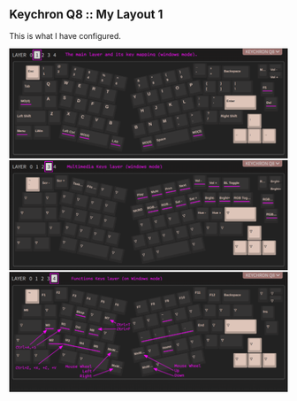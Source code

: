 ## Keychron Q8 :: My Layout 1

This is what I have configured.

![](keychron_q8___layout_1___layer_1.png)
![](keychron_q8___layout_1___layer_3.png)
![](keychron_q8___layout_1___layer_4.png)

